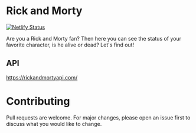 # Rick and Morty
[![Netlify Status](https://api.netlify.com/api/v1/badges/ab763651-b03c-4827-be44-7ee0cbd401e1/deploy-status)](https://rickandmorty-erick-sk.netlify.app)

Are you a Rick and Morty fan? Then here you can see the status of your favorite character, is he alive or dead? Let's find out!

## API
https://rickandmortyapi.com/

# Contributing
Pull requests are welcome. For major changes, please open an issue first to discuss what you would like to change.

